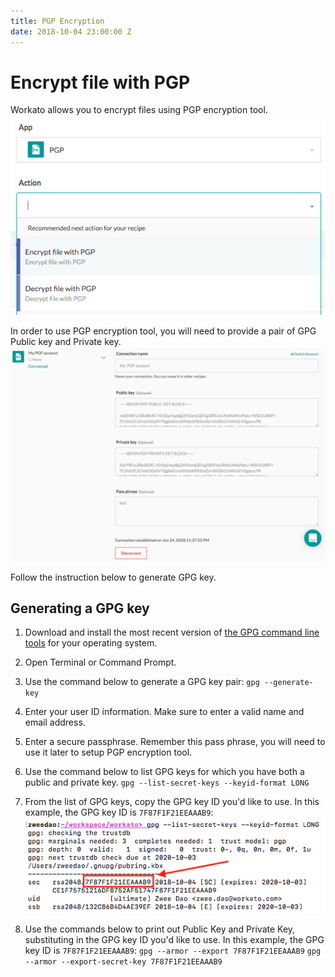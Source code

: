 ```yaml
---
title: PGP Encryption
date: 2018-10-04 23:00:00 Z
---
```


# Encrypt file with PGP
Workato allows you to encrypt files using PGP encryption tool.
![PGP Connector](/assets/images/features/files-and-attachments/pgp-connector.png)

In order to use PGP encryption tool, you will need to provide a pair of GPG Public key and Private key.
![PGP Authentication](/assets/images/features/files-and-attachments/pgp-authentication.png)

Follow the instruction below to generate GPG key.

## Generating a GPG key
1. Download and install the most recent version of [the GPG command line tools](https://www.gnupg.org/download/) for your operating system.

2. Open Terminal or Command Prompt.

3. Use the command below to generate a GPG key pair:
`gpg --generate-key`

4. Enter your user ID information. Make sure to enter a valid name and email address.

5. Enter a secure passphrase. Remember this pass phrase, you will need to use it later to setup PGP encryption tool.

5. Use the command below to list GPG keys for which you have both a public and private key.
`gpg --list-secret-keys --keyid-format LONG`

6. From the list of GPG keys, copy the GPG key ID you'd like to use. In this example, the GPG key ID is `7F87F1F21EEAAAB9`:
![GPG key ID](/assets/images/features/files-and-attachments/gpg-key-id.png)

7. Use the commands below to print out Public Key and Private Key, substituting in the GPG key ID you'd like to use. In this example, the GPG key ID is `7F87F1F21EEAAAB9`:
`gpg --armor --export 7F87F1F21EEAAAB9`
`gpg --armor --export-secret-key 7F87F1F21EEAAAB9`
